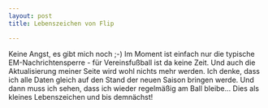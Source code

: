 ```yaml
---
layout: post
title: Lebenszeichen von Flip

---
```


Keine Angst, es gibt mich noch ;-) Im Moment ist einfach nur die typische EM-Nachrichtensperre - für Vereinsfußball ist da keine Zeit. Und auch die Aktualisierung meiner Seite wird wohl nichts mehr werden. Ich denke, dass ich alle Daten gleich auf den Stand der neuen Saison bringen werde. Und dann muss ich sehen, dass ich wieder regelmäßig am Ball bleibe... Dies als kleines Lebenszeichen und bis demnächst!


